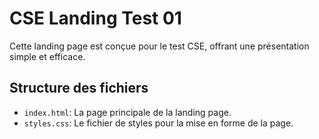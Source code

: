 # CSE Landing Test 01
Cette landing page est conçue pour le test CSE, offrant une présentation simple et efficace.

## Structure des fichiers
- `index.html`: La page principale de la landing page.
- `styles.css`: Le fichier de styles pour la mise en forme de la page.